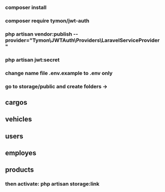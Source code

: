 

### composer install
### composer require tymon/jwt-auth
### php artisan vendor:publish --provider="Tymon\JWTAuth\Providers\LaravelServiceProvider"
### php artisan jwt:secret

### change name file .env.example to .env   only
### go to storage/public and create folders ->
## cargos
## vehicles 
## users
## employes
## products 
### then activate: php artisan storage:link


